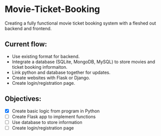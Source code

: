 # Movie-Ticket-Booking
Creating a fully functional movie ticket booking system with a fleshed out backend and frontend.

## Current flow:
- Use existing format for backend.
- Integrate a database (SQLite, MongoDB, MySQL) to store movies and ticket booking informaiton.
- Link python and database together for updates.
- Create websites with Flask or Django.
- Create login/registration page.

## Objectives:
- [x] Create basic logic from program in Python
- [ ] Create Flask app to implement functions
- [ ] Use database to store information
- [ ] Create login/registration page